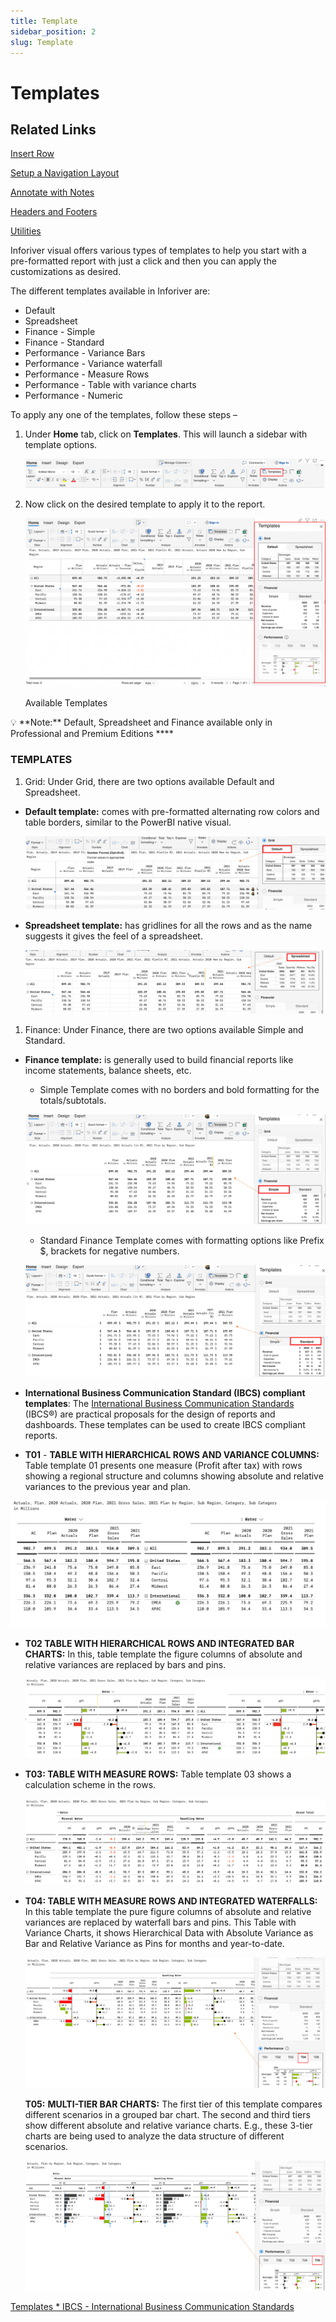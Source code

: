 ```yaml
---
title: Template
sidebar_position: 2
slug: Template
---
```

# Templates

## Related Links

[Insert Row](https://www.notion.so/Insert-Row-8f9d5dcd851c438d89b8cb07ed69c05f)

[Setup a Navigation Layout](https://www.notion.so/Setup-a-Navigation-Layout-45ed337fa8074287841e1ec17ed0b694)

[Annotate with Notes](https://www.notion.so/Annotate-with-Notes-edc8ec91ba1c4ed79029775c470b0176)

[Headers and Footers](https://www.notion.so/Headers-and-Footers-f04e0ef274da48adb7033d409c16a6c3)

[Utilities](https://www.notion.so/Utilities-b89462aaff2b42f3a49e986b985dd005)

Inforiver visual offers various types of templates to help you start with a pre-formatted report with just a click and then you can apply the customizations as desired. 

The different templates available in Inforiver are:

- Default
- Spreadsheet
- Finance - Simple
- Finance - Standard
- Performance - Variance Bars
- Performance - Variance waterfall
- Performance - Measure Rows
- Performance - Table with variance charts
- Performance - Numeric

To apply any one of the templates, follow these steps –

1. Under **Home** tab, click on **Templates**. This will launch a sidebar with template options.
    
    ![Untitled](/img/Templates/Fig1.Template.png)
    
2. Now click on the desired template to apply it to the report.
    
    ![Available Templates](/img/Templates/Fig2.Templatespanal.png)
    
    Available Templates
    

<aside>
💡 **Note:** Default, Spreadsheet and Finance available only in Professional and Premium Editions   ****

</aside>

### TEMPLATES

1. Grid: Under Grid, there are two options available Default and Spreadsheet. 
- **Default template:** comes with pre-formatted alternating row colors and table borders, similar to the PowerBI native visual.
    
    ![Untitled](/img/Templates/Fig3.Default.png)
    
- **Spreadsheet template:** has gridlines for all the rows and as the name suggests it gives the feel of a spreadsheet.
    
    ![Untitled](/img/Templates/Fig4.Spreadsheet.png)
    
1. Finance: Under Finance, there are two options available Simple and Standard.  
- **Finance template:** is generally used to build financial reports like income statements, balance sheets, etc.
    - Simple Template comes with no borders and bold formatting for the totals/subtotals.
    
    ![Untitled](/img/Templates/Fig5.Simple.png)
    
    - Standard Finance Template comes with formatting options like Prefix $, brackets for negative numbers.
    
    ![Untitled](/img/Templates/Fig6.Standard.png)
    
- **International Business Communication Standard (IBCS) compliant templates**: The [International Business Communication Standards](https://www.ibcs.com/standards/) (IBCS®) are practical proposals for the design of reports and dashboards. These templates can be used to create IBCS compliant reports.

- **T01** - ****TABLE WITH HIERARCHICAL ROWS AND VARIANCE COLUMNS:**** Table template 01 presents one measure (Profit after tax) with rows showing a regional structure and columns showing absolute and relative variances to the previous year and plan.

![Screenshot 2022-05-25 at 3.14.27 PM.png](/img/Templates/Fig7.T01.png)

- **T02 TABLE WITH HIERARCHICAL ROWS AND INTEGRATED BAR CHARTS:** In this, table template the figure columns of absolute and relative variances are replaced by bars and pins.
    
    ![Screenshot 2022-05-25 at 3.44.37 PM.png](/img/Templates/Fig8.T02.png)
    

- ****T03: TABLE WITH MEASURE ROWS:**** Table template 03 shows a calculation scheme in the rows.
    
    ![Screenshot 2022-05-25 at 3.56.13 PM.png](/img/Templates/Fig9.T03.png)
    

- ****T04: TABLE WITH MEASURE ROWS AND INTEGRATED WATERFALLS:**** In this table template the pure figure columns of absolute and relative variances are replaced by waterfall bars and pins. This Table with Variance Charts, it shows Hierarchical Data with Absolute Variance as Bar and Relative Variance as Pins for months and year-to-date.
    
    ![Untitled](/img/Templates/Fig10.T04.png)
    
    **T05:** ****MULTI-TIER BAR CHARTS:**** The first tier of this template compares different scenarios in a grouped bar chart. The second and third tiers show different absolute and relative variance charts. E.g., these 3-tier charts are being used to analyze the data structure of different scenarios.
    
    ![Untitled](/img/Templates/Fig11.T05.png)
    

[Templates * IBCS - International Business Communication Standards](https://www.ibcs.com/resource_category/templates/)